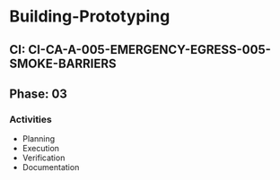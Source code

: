 # Building-Prototyping

## CI: CI-CA-A-005-EMERGENCY-EGRESS-005-SMOKE-BARRIERS
## Phase: 03

### Activities
- Planning
- Execution
- Verification
- Documentation
